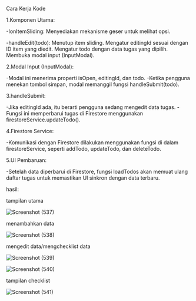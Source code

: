 Cara Kerja Kode

1.Komponen Utama:

-IonItemSliding: Menyediakan mekanisme geser untuk melihat opsi.

-handleEdit(todo):
Menutup item sliding.
Mengatur editingId sesuai dengan ID item yang diedit.
Mengatur todo dengan data tugas yang dipilih.
Membuka modal input (InputModal).

2.Modal Input (InputModal):

-Modal ini menerima properti isOpen, editingId, dan todo.
-Ketika pengguna menekan tombol simpan, modal memanggil fungsi handleSubmit(todo).

3.handleSubmit:

-Jika editingId ada, itu berarti pengguna sedang mengedit data tugas.
-Fungsi ini memperbarui tugas di Firestore menggunakan firestoreService.updateTodo().

4.Firestore Service:

-Komunikasi dengan Firestore dilakukan menggunakan fungsi di dalam firestoreService, seperti addTodo, updateTodo, dan deleteTodo.

5.UI Pembaruan:

-Setelah data diperbarui di Firestore, fungsi loadTodos akan memuat ulang daftar tugas untuk memastikan UI sinkron dengan data terbaru.

hasil:

tampilan utama

![Screenshot (537)](https://github.com/user-attachments/assets/9d439cc1-0e88-4104-b25a-36386a4d448b)

menambahkan data

![Screenshot (538)](https://github.com/user-attachments/assets/3243153a-b05e-4cc9-b053-fbeac9b1a0d4)

mengedit data/mengchecklist data

![Screenshot (539)](https://github.com/user-attachments/assets/27915eaf-c7d0-4ded-8d09-6843c53308ef)

![Screenshot (540)](https://github.com/user-attachments/assets/bf3bc312-5636-4a63-9293-8027935f9d8a)

tampilan checklist

![Screenshot (541)](https://github.com/user-attachments/assets/a773e30b-1eee-40cd-9dab-09939b9c3d55)


